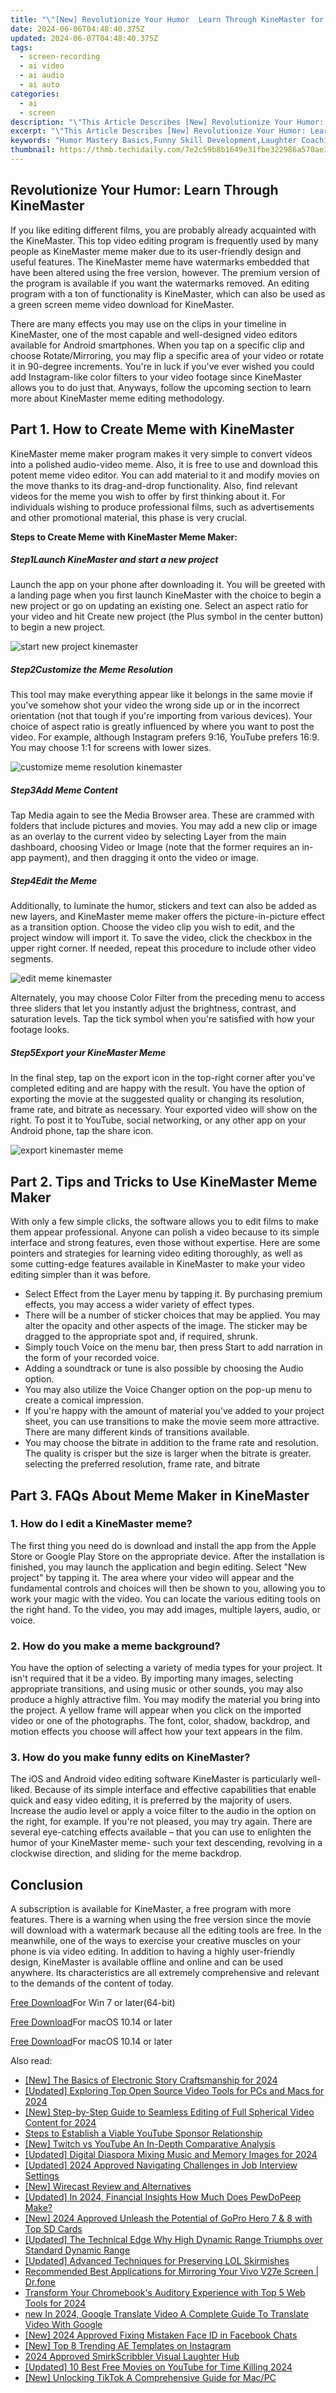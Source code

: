 ```yaml
---
title: "\"[New] Revolutionize Your Humor  Learn Through KineMaster for 2024\""
date: 2024-06-06T04:48:40.375Z
updated: 2024-06-07T04:48:40.375Z
tags: 
  - screen-recording
  - ai video
  - ai audio
  - ai auto
categories: 
  - ai
  - screen
description: "\"This Article Describes [New] Revolutionize Your Humor: Learn Through KineMaster for 2024\""
excerpt: "\"This Article Describes [New] Revolutionize Your Humor: Learn Through KineMaster for 2024\""
keywords: "Humor Mastery Basics,Funny Skill Development,Laughter Coaching Techniques,Comedy Crafting Fundamentals,Chuckle Training Methods,Wit Workshops Essentials,Joke Craft Learning"
thumbnail: https://thmb.techidaily.com/7e2c59b8b1649e31fbe322986a570ae3c50e92f57491460fea382eb83a2be019.jpg
---
```


## Revolutionize Your Humor: Learn Through KineMaster

If you like editing different films, you are probably already acquainted with the KineMaster. This top video editing program is frequently used by many people as KineMaster meme maker due to its user-friendly design and useful features. The KineMaster meme have watermarks embedded that have been altered using the free version, however. The premium version of the program is available if you want the watermarks removed. An editing program with a ton of functionality is KineMaster, which can also be used as a green screen meme video download for KineMaster.

There are many effects you may use on the clips in your timeline in KineMaster, one of the most capable and well-designed video editors available for Android smartphones. When you tap on a specific clip and choose Rotate/Mirroring, you may flip a specific area of your video or rotate it in 90-degree increments. You're in luck if you've ever wished you could add Instagram-like color filters to your video footage since KineMaster allows you to do just that. Anyways, follow the upcoming section to learn more about KineMaster meme editing methodology.

## Part 1\. How to Create Meme with KineMaster

KineMaster meme maker program makes it very simple to convert videos into a polished audio-video meme. Also, it is free to use and download this potent meme video editor. You can add material to it and modify movies on the move thanks to its drag-and-drop functionality. Also, find relevant videos for the meme you wish to offer by first thinking about it. For individuals wishing to produce professional films, such as advertisements and other promotional material, this phase is very crucial.

**Steps to Create Meme with KineMaster Meme Maker:**

##### Step1Launch KineMaster and start a new project

Launch the app on your phone after downloading it. You will be greeted with a landing page when you first launch KineMaster with the choice to begin a new project or go on updating an existing one. Select an aspect ratio for your video and hit Create new project (the Plus symbol in the center button) to begin a new project.

![start new project kinemaster](https://images.wondershare.com/filmora/article-images/2022/07/start-new-project-kinemaster.jpg)

##### Step2Customize the Meme Resolution

This tool may make everything appear like it belongs in the same movie if you've somehow shot your video the wrong side up or in the incorrect orientation (not that tough if you're importing from various devices). Your choice of aspect ratio is greatly influenced by where you want to post the video. For example, although Instagram prefers 9:16, YouTube prefers 16:9\. You may choose 1:1 for screens with lower sizes.

![customize meme resolution kinemaster](https://images.wondershare.com/filmora/article-images/2022/07/customize-meme-resolution-kinemaster.jpg)

##### Step3Add Meme Content

Tap Media again to see the Media Browser area. These are crammed with folders that include pictures and movies. You may add a new clip or image as an overlay to the current video by selecting Layer from the main dashboard, choosing Video or Image (note that the former requires an in-app payment), and then dragging it onto the video or image.

##### Step4Edit the Meme

Additionally, to luminate the humor, stickers and text can also be added as new layers, and KineMaster meme maker offers the picture-in-picture effect as a transition option. Choose the video clip you wish to edit, and the project window will import it. To save the video, click the checkbox in the upper right corner. If needed, repeat this procedure to include other video segments.

![edit meme kinemaster](https://images.wondershare.com/filmora/article-images/2022/07/edit-meme-kinemaster.jpg)

Alternately, you may choose Color Filter from the preceding menu to access three sliders that let you instantly adjust the brightness, contrast, and saturation levels. Tap the tick symbol when you're satisfied with how your footage looks.

##### Step5Export your KineMaster Meme

In the final step, tap on the export icon in the top-right corner after you've completed editing and are happy with the result. You have the option of exporting the movie at the suggested quality or changing its resolution, frame rate, and bitrate as necessary. Your exported video will show on the right. To post it to YouTube, social networking, or any other app on your Android phone, tap the share icon.

![export kinemaster meme](https://images.wondershare.com/filmora/article-images/2022/07/export-kinemaster-meme.jpg)

## Part 2\. Tips and Tricks to Use KineMaster Meme Maker

With only a few simple clicks, the software allows you to edit films to make them appear professional. Anyone can polish a video because to its simple interface and strong features, even those without expertise. Here are some pointers and strategies for learning video editing thoroughly, as well as some cutting-edge features available in KineMaster to make your video editing simpler than it was before.

* Select Effect from the Layer menu by tapping it. By purchasing premium effects, you may access a wider variety of effect types.
* There will be a number of sticker choices that may be applied. You may alter the opacity and other aspects of the image. The sticker may be dragged to the appropriate spot and, if required, shrunk.
* Simply touch Voice on the menu bar, then press Start to add narration in the form of your recorded voice.
* Adding a soundtrack or tune is also possible by choosing the Audio option.
* You may also utilize the Voice Changer option on the pop-up menu to create a comical impression.
* If you're happy with the amount of material you've added to your project sheet, you can use transitions to make the movie seem more attractive. There are many different kinds of transitions available.
* You may choose the bitrate in addition to the frame rate and resolution. The quality is crisper but the size is larger when the bitrate is greater. selecting the preferred resolution, frame rate, and bitrate

## Part 3\. FAQs About Meme Maker in KineMaster

### 1\. How do I edit a KineMaster meme?

The first thing you need do is download and install the app from the Apple Store or Google Play Store on the appropriate device. After the installation is finished, you may launch the application and begin editing. Select "New project" by tapping it. The area where your video will appear and the fundamental controls and choices will then be shown to you, allowing you to work your magic with the video. You can locate the various editing tools on the right hand. To the video, you may add images, multiple layers, audio, or voice.

### 2\. How do you make a meme background?

You have the option of selecting a variety of media types for your project. It isn't required that it be a video. By importing many images, selecting appropriate transitions, and using music or other sounds, you may also produce a highly attractive film. You may modify the material you bring into the project. A yellow frame will appear when you click on the imported video or one of the photographs. The font, color, shadow, backdrop, and motion effects you choose will affect how your text appears in the film.

### 3\. How do you make funny edits on KineMaster?

The iOS and Android video editing software KineMaster is particularly well-liked. Because of its simple interface and effective capabilities that enable quick and easy video editing, it is preferred by the majority of users. Increase the audio level or apply a voice filter to the audio in the option on the right, for example. If you're not pleased, you may try again. There are several eye-catching effects available – that you can use to enlighten the humor of your KineMaster meme- such your text descending, revolving in a clockwise direction, and sliding for the meme backdrop.

## Conclusion

A subscription is available for KineMaster, a free program with more features. There is a warning when using the free version since the movie will download with a watermark because all the editing tools are free. In the meanwhile, one of the ways to exercise your creative muscles on your phone is via video editing. In addition to having a highly user-friendly design, KineMaster is available offline and online and can be used anywhere. Its characteristics are all extremely comprehensive and relevant to the demands of the content of today.

[Free Download](https://tools.techidaily.com/wondershare/filmora/download/)For Win 7 or later(64-bit)

[Free Download](https://tools.techidaily.com/wondershare/filmora/download/)For macOS 10.14 or later

</article

[Free Download](https://tools.techidaily.com/wondershare/filmora/download/)For macOS 10.14 or later

<ins class="adsbygoogle"
     style="display:block"
     data-ad-format="autorelaxed"
     data-ad-client="ca-pub-7571918770474297"
     data-ad-slot="1223367746"></ins>

<ins class="adsbygoogle"
     style="display:block"
     data-ad-format="autorelaxed"
     data-ad-client="ca-pub-7571918770474297"
     data-ad-slot="1223367746"></ins>



<ins class="adsbygoogle"
     style="display:block"
     data-ad-client="ca-pub-7571918770474297"
     data-ad-slot="8358498916"
     data-ad-format="auto"
     data-full-width-responsive="true"></ins>


<span class="atpl-alsoreadstyle">Also read:</span>
<div><ul>
<li><a href="https://vp-tips.techidaily.com/new-the-basics-of-electronic-story-craftsmanship-for-2024/"><u>[New] The Basics of Electronic Story Craftsmanship for 2024</u></a></li>
<li><a href="https://vp-tips.techidaily.com/updated-exploring-top-open-source-video-tools-for-pcs-and-macs-for-2024/"><u>[Updated] Exploring Top Open Source Video Tools for PCs and Macs for 2024</u></a></li>
<li><a href="https://vp-tips.techidaily.com/new-step-by-step-guide-to-seamless-editing-of-full-spherical-video-content-for-2024/"><u>[New] Step-by-Step Guide to Seamless Editing of Full Spherical Video Content for 2024</u></a></li>
<li><a href="https://vp-tips.techidaily.com/steps-to-establish-a-viable-youtube-sponsor-relationship/"><u>Steps to Establish a Viable YouTube Sponsor Relationship</u></a></li>
<li><a href="https://vp-tips.techidaily.com/new-twitch-vs-youtube-an-in-depth-comparative-analysis/"><u>[New] Twitch vs YouTube  An In-Depth Comparative Analysis</u></a></li>
<li><a href="https://vp-tips.techidaily.com/updated-digital-diaspora-mixing-music-and-memory-images-for-2024/"><u>[Updated] Digital Diaspora  Mixing Music and Memory Images for 2024</u></a></li>
<li><a href="https://vp-tips.techidaily.com/updated-2024-approved-navigating-challenges-in-job-interview-settings/"><u>[Updated] 2024 Approved  Navigating Challenges in Job Interview Settings</u></a></li>
<li><a href="https://vp-tips.techidaily.com/new-wirecast-review-and-alternatives/"><u>[New] Wirecast Review and Alternatives</u></a></li>
<li><a href="https://vp-tips.techidaily.com/updated-in-2024-financial-insights-how-much-does-pewdopeep-make/"><u>[Updated] In 2024, Financial Insights  How Much Does PewDoPeep Make?</u></a></li>
<li><a href="https://vp-tips.techidaily.com/new-2024-approved-unleash-the-potential-of-gopro-hero-7-and-8-with-top-sd-cards/"><u>[New] 2024 Approved  Unleash the Potential of GoPro Hero 7 & 8 with Top SD Cards</u></a></li>
<li><a href="https://some-guidance.techidaily.com/updated-the-technical-edge-why-high-dynamic-range-triumphs-over-standard-dynamic-range/"><u>[Updated] The Technical Edge  Why High Dynamic Range Triumphs over Standard Dynamic Range</u></a></li>
<li><a href="https://screen-capture.techidaily.com/updated-advanced-techniques-for-preserving-lol-skirmishes/"><u>[Updated] Advanced Techniques for Preserving LOL Skirmishes</u></a></li>
<li><a href="https://screen-mirror.techidaily.com/recommended-best-applications-for-mirroring-your-vivo-v27e-screen-drfone-by-drfone-android/"><u>Recommended Best Applications for Mirroring Your Vivo V27e Screen | Dr.fone</u></a></li>
<li><a href="https://some-approaches.techidaily.com/transform-your-chromebooks-auditory-experience-with-top-5-web-tools-for-2024/"><u>Transform Your Chromebook's Auditory Experience with Top 5 Web Tools for 2024</u></a></li>
<li><a href="https://ai-video.techidaily.com/new-in-2024-google-translate-video-a-complete-guide-to-translate-video-with-google/"><u>new In 2024, Google Translate Video A Complete Guide To Translate Video With Google</u></a></li>
<li><a href="https://facebook-video-recording.techidaily.com/new-2024-approved-fixing-mistaken-face-id-in-facebook-chats/"><u>[New] 2024 Approved  Fixing Mistaken Face ID in Facebook Chats</u></a></li>
<li><a href="https://instagram-video-files.techidaily.com/new-top-8-trending-ae-templates-on-instagram/"><u>[New] Top 8 Trending AE Templates on Instagram</u></a></li>
<li><a href="https://extra-guidance.techidaily.com/2024-approved-smirkscribbler-visual-laughter-hub/"><u>2024 Approved  SmirkScribbler  Visual Laughter Hub</u></a></li>
<li><a href="https://youtube-clips.techidaily.com/updated-10-best-free-movies-on-youtube-for-time-killing-2024/"><u>[Updated] 10 Best Free Movies on YouTube for Time Killing 2024</u></a></li>
<li><a href="https://tiktok-videos.techidaily.com/new-unlocking-tiktok-a-comprehensive-guide-for-macpc/"><u>[New] Unlocking TikTok  A Comprehensive Guide for Mac/PC</u></a></li>
</ul></div>
